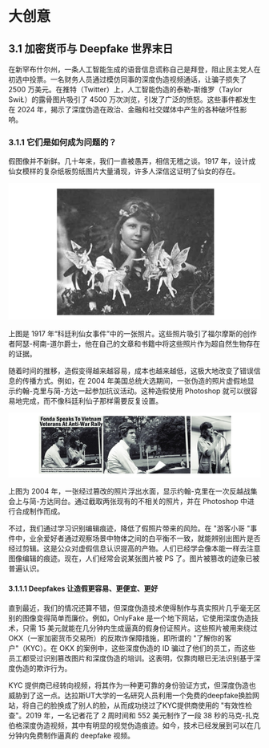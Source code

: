 # 大创意

## 3.1 加密货币与 Deepfake 世界末日

在新罕布什尔州，一条人工智能生成的语音信息谎称自己是拜登，阻止民主党人在初选中投票。一名财务人员通过模仿同事的深度伪造视频通话，让骗子损失了 2500 万美元。在推特（Twitter）上，人工智能伪造的泰勒-斯维罗（Taylor SwiŁ）的露骨图片吸引了 4500 万次浏览，引发了广泛的愤怒。这些事件都发生在 2024 年，揭示了深度伪造在政治、金融和社交媒体中产生的各种破坏性影响。

### 3.1.1	它们是如何成为问题的？

假图像并不新鲜。几十年来，我们一直被愚弄，相信无稽之谈。1917 年，设计成仙女模样的复杂纸板剪纸图片大量涌现，许多人深信这证明了仙女的存在。

![图一](/assets/20240219135755.png#pic_center)

上图是 1917 年“科廷利仙女事件”中的一张照片。这些照片吸引了福尔摩斯的创作者阿瑟-柯南-道尔爵士，他在自己的文章和书籍中将这些照片作为超自然生物存在的证据。

随着时间的推移，造假变得越来越容易，成本也越来越低，这极大地改变了错误信息的传播方式。例如，在 2004 年美国总统大选期间，一张伪造的照片虚假地显示约翰-克里与简-方达一起参加抗议活动。这种造假使用 Photoshop 就可以很容易地完成，而不像科廷利仙子那样需要反复设置。

![](/assets/20240219140305.png#pic_center)

上图为 2004 年，一张经过篡改的照片浮出水面，显示约翰-克里在一次反越战集会上与简-方达同台。通过截取两张现有的不相关的照片，并在 Photoshop 中进行合成制作而成。

不过，我们通过学习识别编辑痕迹，降低了假照片带来的风险。在 "游客小哥 "事件中，业余爱好者通过观察场景中物体之间的白平衡不一致，就能辨别出图片是否经过剪辑。这是公众对虚假信息认识提高的产物。人们已经学会像本能一样去注意图像编辑的痕迹。现在，人们经常会说某张图片被 PS 了。图片被篡改的迹象已被普遍认识。

#### 3.1.1.1 Deepfakes 让造假更容易、更便宜、更好

直到最近，我们的情况还算不错，但深度伪造技术使得制作与真实照片几乎毫无区别的图像变得简单而廉价。例如，OnlyFake 是一个地下网站，它使用深度伪造技术，只需 15 美元就能在几分钟内生成逼真的假身份证照片。这些照片被用来绕过 OKX（一家加密货币交易所）的反欺诈保障措施，即所谓的 "了解你的客户"（KYC）。在 OKX 的案例中，这些深度伪造的 ID 骗过了他们的员工，而这些员工都受过识别篡改图片和深度伪造的培训。这表明，仅靠肉眼已无法识别基于深度伪造的欺诈行为。

KYC 提供商已经转向视频，将其作为一种更可靠的身份验证方式，但深度伪造也威胁到了这一点。达拉斯UT大学的一名研究人员利用一个免费的deepfake换脸网站，将自己的脸换成了别人的脸，从而成功绕过了KYC提供商使用的 "有效性检查"。2019 年，一名记者花了 2 周时间和 552 美元制作了一段 38 秒的马克-扎克伯格深度伪造视频，其中有明显的视觉伪造痕迹。如今，技术已经发展到可以在几分钟内免费制作逼真的 deepfake 视频。



